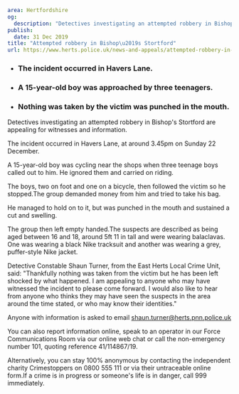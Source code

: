 ```yaml
area: Hertfordshire
og:
  description: "Detectives investigating an attempted robbery in Bishop\u2019s Stortford are appealing for witnesses and information."
publish:
  date: 31 Dec 2019
title: "Attempted robbery in Bishop\u2019s Stortford"
url: https://www.herts.police.uk/news-and-appeals/attempted-robbery-in-bishops-stortford-1222
```

* ### The incident occurred in Havers Lane.

 * ### A 15-year-old boy was approached by three teenagers.

 * ### Nothing was taken by the victim was punched in the mouth.

Detectives investigating an attempted robbery in Bishop's Stortford are appealing for witnesses and information.

The incident occurred in Havers Lane, at around 3.45pm on Sunday 22 December.

A 15-year-old boy was cycling near the shops when three teenage boys called out to him. He ignored them and carried on riding.

The boys, two on foot and one on a bicycle, then followed the victim so he stopped.The group demanded money from him and tried to take his bag.

He managed to hold on to it, but was punched in the mouth and sustained a cut and swelling.

The group then left empty handed.The suspects are described as being aged between 16 and 18, around 5ft 11 in tall and were wearing balaclavas. One was wearing a black Nike tracksuit and another was wearing a grey, puffer-style Nike jacket.

Detective Constable Shaun Turner, from the East Herts Local Crime Unit, said: "Thankfully nothing was taken from the victim but he has been left shocked by what happened. I am appealing to anyone who may have witnessed the incident to please come forward. I would also like to hear from anyone who thinks they may have seen the suspects in the area around the time stated, or who may know their identities."

Anyone with information is asked to email shaun.turner@herts.pnn.police.uk

You can also report information online, speak to an operator in our Force Communications Room via our online web chat or call the non-emergency number 101, quoting reference 41/114867/19.

Alternatively, you can stay 100% anonymous by contacting the independent charity Crimestoppers on 0800 555 111 or via their untraceable online form.If a crime is in progress or someone's life is in danger, call 999 immediately.
